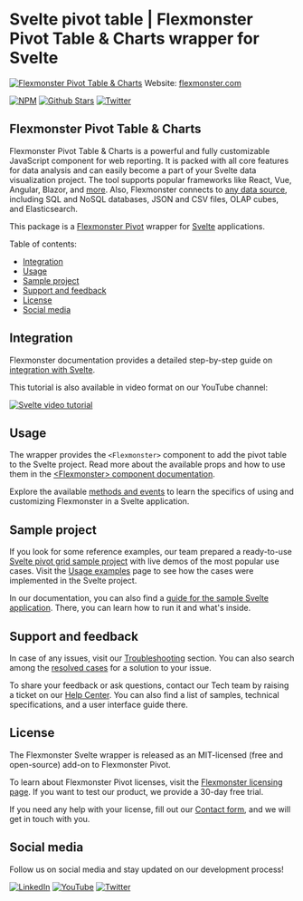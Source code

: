 # Svelte pivot table | Flexmonster Pivot Table & Charts wrapper for Svelte
[![Flexmonster Pivot Table & Charts](https://cdn.flexmonster.com/readmes/svelte.png)](https://www.flexmonster.com?r=wrap_svelte)
Website: [flexmonster.com](https://www.flexmonster.com?r=wrap_svelte)

[![NPM](https://img.shields.io/npm/v/svelte-flexmonster)](https://www.npmjs.com/package/svelte-flexmonster)
[![Github Stars](https://img.shields.io/github/stars/flexmonster?style=social)](https://github.com/flexmonster) [![Twitter](https://img.shields.io/twitter/follow/Flexmonster?style=social)](https://twitter.com/Flexmonster)
 

## Flexmonster Pivot Table & Charts

Flexmonster Pivot Table & Charts is a powerful and fully customizable JavaScript component for web reporting. It is packed with all core features for data analysis and can easily become a part of your Svelte data visualization project. The tool supports popular frameworks like React, Vue, Angular, Blazor, and [more](https://www.flexmonster.com/doc/available-tutorials-integration?r=wrap_svelte). Also, Flexmonster connects to [any data source](https://www.flexmonster.com/doc/supported-data-sources?r=wrap_svelte), including SQL and NoSQL databases, JSON and CSV files, OLAP cubes, and Elasticsearch. 

This package is a [Flexmonster Pivot](https://www.flexmonster.com?r=wrap_svelte) wrapper for [Svelte](https://svelte.dev/) applications.

Table of contents:

* [Integration](#integration)
* [Usage](#usage)
* [Sample project](#sample-project)
* [Support and feedback](#support-and-feedback)
* [License](#license)
* [Social media](#social-media)

## Integration

Flexmonster documentation provides a detailed step-by-step guide on [іntegration with Svelte](https://www.flexmonster.com/doc/integration-with-svelte?r=wrap_svelte).

This tutorial is also available in video format on our YouTube channel:

[![Svelte video tutorial](https://static.flexmonster.com/uploads/2025/07/21104636/Flexmonster-Pivot-Table-for-Svelte.png)](https://youtu.be/rLJ5cyOVwl4?si=rDtMR64C75439gbg)

## Usage

The wrapper provides  the  `<Flexmonster>` component to add the pivot table to the Svelte project. Read more about the available props and how to use them in the [\<Flexmonster\> component documentation](https://www.flexmonster.com/doc/flexmonster-component-for-svelte?r=wrap_svelte).

Explore the available [methods and events](https://www.flexmonster.com/doc/using-methods-and-events-svelte?r=wrap_svelte) to learn the specifics of using and customizing Flexmonster in a Svelte application.

## Sample project

If you look for some reference examples, our team prepared a ready-to-use [Svelte pivot grid sample project](https://github.com/flexmonster/pivot-svelte) with live demos of the most popular use cases. Visit the [Usage examples](https://www.flexmonster.com/doc/usage-examples-svelte?r=wrap_svelte) page to see how the cases were implemented in the Svelte project.

In our documentation, you can also find a [guide for the sample Svelte application](https://www.flexmonster.com/doc/sample-svelte-project?r=wrap_svelte). There, you can learn how to run it and what's inside.

## Support and feedback

In case of any issues, visit our [Troubleshooting](https://www.flexmonster.com/doc/typical-errors?r=wrap_svelte) section. You can also search among the [resolved cases](https://www.flexmonster.com/technical-support?r=wrap_svelte) for a solution to your issue.

To share your feedback or ask questions, contact our Tech team by raising a ticket on our [Help Center](https://www.flexmonster.com/help-center?r=wrap_svelte). You can also find a list of samples, technical specifications, and a user interface guide there.

## License

The Flexmonster Svelte wrapper is released as an MIT-licensed (free and open-source) add-on to Flexmonster Pivot.

To learn about Flexmonster Pivot licenses, visit the [Flexmonster licensing page](https://www.flexmonster.com/pivot-table-editions-and-pricing?r=wrap_svelte). 
If you want to test our product, we provide a 30-day free trial.

If you need any help with your license, fill out our [Contact form](https://www.flexmonster.com/contact-our-team?r=wrap_svelte), and we will get in touch with you.

## Social media

Follow us on social media and stay updated on our development process!

[![LinkedIn](https://img.shields.io/badge/LinkedIn-blue?style=for-the-badge&logo=linkedin&logoColor=white)](https://linkedin.com/company/flexmonster) [![YouTube](https://img.shields.io/badge/YouTube-red?style=for-the-badge&logo=youtube&logoColor=white)](https://youtube.com/user/FlexMonsterPivot) [![Twitter](https://img.shields.io/badge/Twitter-blue?style=for-the-badge&logo=twitter&logoColor=white)](https://twitter.com/flexmonster)
